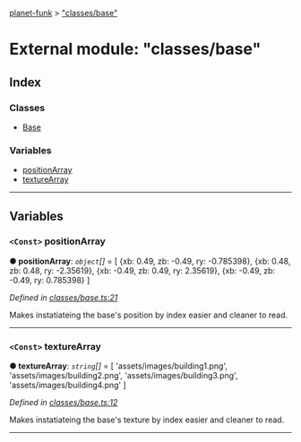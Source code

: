 [planet-funk](../README.md) > ["classes/base"](../modules/_classes_base_.md)

# External module: "classes/base"

## Index

### Classes

* [Base](../classes/_classes_base_.base.md)

### Variables

* [positionArray](_classes_base_.md#positionarray)
* [textureArray](_classes_base_.md#texturearray)

---

## Variables

<a id="positionarray"></a>

### `<Const>` positionArray

**● positionArray**: *`object`[]* =  [
    {xb: 0.49, zb: -0.49, ry: -0.785398},
    {xb: 0.48, zb: 0.48, ry: -2.35619},
    {xb: -0.49, zb: 0.49, ry: 2.35619},
    {xb: -0.49, zb: -0.49, ry: 0.785398}
]

*Defined in [classes/base.ts:21](https://github.com/WilliamRADFunk/planet-funk/blob/c7ccb28/src/classes/base.ts#L21)*

Makes instatiateing the base's position by index easier and cleaner to read.

___
<a id="texturearray"></a>

### `<Const>` textureArray

**● textureArray**: *`string`[]* =  [
    'assets/images/building1.png',
    'assets/images/building2.png',
    'assets/images/building3.png',
    'assets/images/building4.png'
]

*Defined in [classes/base.ts:12](https://github.com/WilliamRADFunk/planet-funk/blob/c7ccb28/src/classes/base.ts#L12)*

Makes instatiateing the base's texture by index easier and cleaner to read.

___

